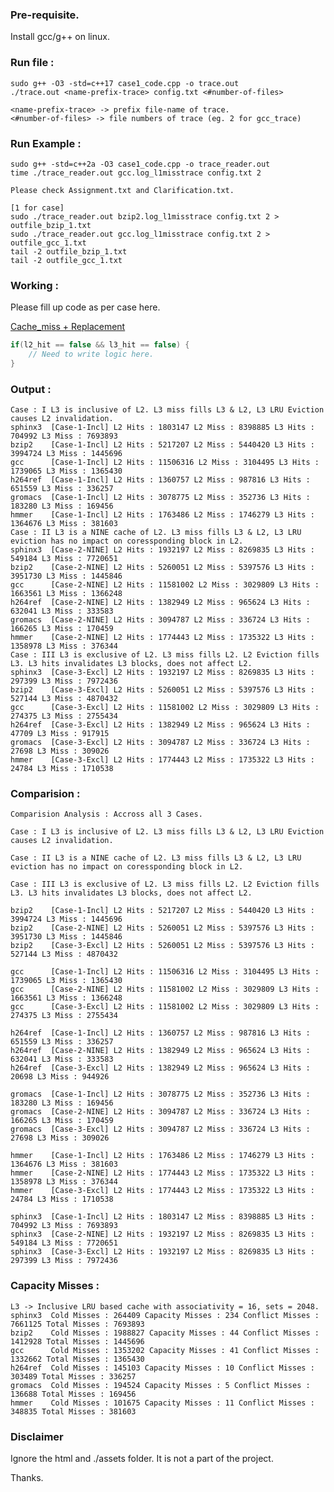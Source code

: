 ### Pre-requisite.

Install gcc/g++ on linux.

### Run file :

```
sudo g++ -O3 -std=c++17 case1_code.cpp -o trace.out
./trace.out <name-prefix-trace> config.txt <#number-of-files>
```
```
<name-prefix-trace> -> prefix file-name of trace.
<#number-of-files> -> file numbers of trace (eg. 2 for gcc_trace) 
```

### Run Example :
```
sudo g++ -std=c++2a -O3 case1_code.cpp -o trace_reader.out
time ./trace_reader.out gcc.log_l1misstrace config.txt 2
```

```Please check Assignment.txt and Clarification.txt.```

```
[1 for case]
sudo ./trace_reader.out bzip2.log_l1misstrace config.txt 2 > outfile_bzip_1.txt
sudo ./trace_reader.out gcc.log_l1misstrace config.txt 2 > outfile_gcc_1.txt
tail -2 outfile_bzip_1.txt
tail -2 outfile_gcc_1.txt
```

### Working : 


Please fill up code as per case here. 

[Cache_miss + Replacement](https://github.com/codersguild/cse-906-website/blob/ec7c1ea7268475e0e3c020b7455ffb7f6d0a0f3d/code.cpp#L156)

```cpp
if(l2_hit == false && l3_hit == false) {
    // Need to write logic here.
}
 ```
 ### Output : 
 
```
Case : I L3 is inclusive of L2. L3 miss fills L3 & L2, L3 LRU Eviction causes L2 invalidation.
sphinx3  [Case-1-Incl] L2 Hits : 1803147 L2 Miss : 8398885 L3 Hits : 704992 L3 Miss : 7693893
bzip2    [Case-1-Incl] L2 Hits : 5217207 L2 Miss : 5440420 L3 Hits : 3994724 L3 Miss : 1445696
gcc      [Case-1-Incl] L2 Hits : 11506316 L2 Miss : 3104495 L3 Hits : 1739065 L3 Miss : 1365430
h264ref  [Case-1-Incl] L2 Hits : 1360757 L2 Miss : 987816 L3 Hits : 651559 L3 Miss : 336257
gromacs  [Case-1-Incl] L2 Hits : 3078775 L2 Miss : 352736 L3 Hits : 183280 L3 Miss : 169456
hmmer    [Case-1-Incl] L2 Hits : 1763486 L2 Miss : 1746279 L3 Hits : 1364676 L3 Miss : 381603
Case : II L3 is a NINE cache of L2. L3 miss fills L3 & L2, L3 LRU eviction has no impact on coressponding block in L2.
sphinx3  [Case-2-NINE] L2 Hits : 1932197 L2 Miss : 8269835 L3 Hits : 549184 L3 Miss : 7720651
bzip2    [Case-2-NINE] L2 Hits : 5260051 L2 Miss : 5397576 L3 Hits : 3951730 L3 Miss : 1445846
gcc      [Case-2-NINE] L2 Hits : 11581002 L2 Miss : 3029809 L3 Hits : 1663561 L3 Miss : 1366248
h264ref  [Case-2-NINE] L2 Hits : 1382949 L2 Miss : 965624 L3 Hits : 632041 L3 Miss : 333583
gromacs  [Case-2-NINE] L2 Hits : 3094787 L2 Miss : 336724 L3 Hits : 166265 L3 Miss : 170459
hmmer    [Case-2-NINE] L2 Hits : 1774443 L2 Miss : 1735322 L3 Hits : 1358978 L3 Miss : 376344
Case : III L3 is exclusive of L2. L3 miss fills L2. L2 Eviction fills L3. L3 hits invalidates L3 blocks, does not affect L2.
sphinx3  [Case-3-Excl] L2 Hits : 1932197 L2 Miss : 8269835 L3 Hits : 297399 L3 Miss : 7972436
bzip2    [Case-3-Excl] L2 Hits : 5260051 L2 Miss : 5397576 L3 Hits : 527144 L3 Miss : 4870432
gcc      [Case-3-Excl] L2 Hits : 11581002 L2 Miss : 3029809 L3 Hits : 274375 L3 Miss : 2755434
h264ref  [Case-3-Excl] L2 Hits : 1382949 L2 Miss : 965624 L3 Hits : 47709 L3 Miss : 917915
gromacs  [Case-3-Excl] L2 Hits : 3094787 L2 Miss : 336724 L3 Hits : 27698 L3 Miss : 309026
hmmer    [Case-3-Excl] L2 Hits : 1774443 L2 Miss : 1735322 L3 Hits : 24784 L3 Miss : 1710538
```

### Comparision : 

```
Comparision Analysis : Accross all 3 Cases. 

Case : I L3 is inclusive of L2. L3 miss fills L3 & L2, L3 LRU Eviction causes L2 invalidation.

Case : II L3 is a NINE cache of L2. L3 miss fills L3 & L2, L3 LRU eviction has no impact on coressponding block in L2.

Case : III L3 is exclusive of L2. L3 miss fills L2. L2 Eviction fills L3. L3 hits invalidates L3 blocks, does not affect L2.

bzip2    [Case-1-Incl] L2 Hits : 5217207 L2 Miss : 5440420 L3 Hits : 3994724 L3 Miss : 1445696
bzip2    [Case-2-NINE] L2 Hits : 5260051 L2 Miss : 5397576 L3 Hits : 3951730 L3 Miss : 1445846
bzip2    [Case-3-Excl] L2 Hits : 5260051 L2 Miss : 5397576 L3 Hits : 527144 L3 Miss : 4870432

gcc      [Case-1-Incl] L2 Hits : 11506316 L2 Miss : 3104495 L3 Hits : 1739065 L3 Miss : 1365430
gcc      [Case-2-NINE] L2 Hits : 11581002 L2 Miss : 3029809 L3 Hits : 1663561 L3 Miss : 1366248
gcc      [Case-3-Excl] L2 Hits : 11581002 L2 Miss : 3029809 L3 Hits : 274375 L3 Miss : 2755434

h264ref  [Case-1-Incl] L2 Hits : 1360757 L2 Miss : 987816 L3 Hits : 651559 L3 Miss : 336257
h264ref  [Case-2-NINE] L2 Hits : 1382949 L2 Miss : 965624 L3 Hits : 632041 L3 Miss : 333583
h264ref  [Case-3-Excl] L2 Hits : 1382949 L2 Miss : 965624 L3 Hits : 20698 L3 Miss : 944926

gromacs  [Case-1-Incl] L2 Hits : 3078775 L2 Miss : 352736 L3 Hits : 183280 L3 Miss : 169456
gromacs  [Case-2-NINE] L2 Hits : 3094787 L2 Miss : 336724 L3 Hits : 166265 L3 Miss : 170459
gromacs  [Case-3-Excl] L2 Hits : 3094787 L2 Miss : 336724 L3 Hits : 27698 L3 Miss : 309026

hmmer    [Case-1-Incl] L2 Hits : 1763486 L2 Miss : 1746279 L3 Hits : 1364676 L3 Miss : 381603
hmmer    [Case-2-NINE] L2 Hits : 1774443 L2 Miss : 1735322 L3 Hits : 1358978 L3 Miss : 376344
hmmer    [Case-3-Excl] L2 Hits : 1774443 L2 Miss : 1735322 L3 Hits : 24784 L3 Miss : 1710538

sphinx3  [Case-1-Incl] L2 Hits : 1803147 L2 Miss : 8398885 L3 Hits : 704992 L3 Miss : 7693893
sphinx3  [Case-2-NINE] L2 Hits : 1932197 L2 Miss : 8269835 L3 Hits : 549184 L3 Miss : 7720651
sphinx3  [Case-3-Excl] L2 Hits : 1932197 L2 Miss : 8269835 L3 Hits : 297399 L3 Miss : 7972436
```
### Capacity Misses : 

```
L3 -> Inclusive LRU based cache with associativity = 16, sets = 2048.
sphinx3  Cold Misses : 264409 Capacity Misses : 234 Conflict Misses : 7661125 Total Misses : 7693893
bzip2    Cold Misses : 1988827 Capacity Misses : 44 Conflict Misses : 1412928 Total Misses : 1445696
gcc      Cold Misses : 1353202 Capacity Misses : 41 Conflict Misses : 1332662 Total Misses : 1365430
h264ref  Cold Misses : 145103 Capacity Misses : 10 Conflict Misses : 303489 Total Misses : 336257
gromacs  Cold Misses : 194524 Capacity Misses : 5 Conflict Misses : 136688 Total Misses : 169456
hmmer    Cold Misses : 101675 Capacity Misses : 11 Conflict Misses : 348835 Total Misses : 381603
```

### Disclaimer

Ignore the html and ./assets folder. 
It is not a part of the project.

Thanks.

